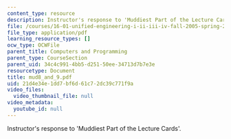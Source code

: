```yaml
---
content_type: resource
description: Instructor's response to 'Muddiest Part of the Lecture Cards'.
file: /courses/16-01-unified-engineering-i-ii-iii-iv-fall-2005-spring-2006/21d4e34e1dd7bf6d61c72dc39c771f9a_mud8_and_9.pdf
file_type: application/pdf
learning_resource_types: []
ocw_type: OCWFile
parent_title: Computers and Programming
parent_type: CourseSection
parent_uid: 34c4c991-4bb5-d251-50ee-34713d7b7e3e
resourcetype: Document
title: mud8_and_9.pdf
uid: 21d4e34e-1dd7-bf6d-61c7-2dc39c771f9a
video_files:
  video_thumbnail_file: null
video_metadata:
  youtube_id: null
---
```

Instructor's response to 'Muddiest Part of the Lecture Cards'.

